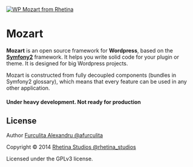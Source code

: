[<img src="https://farm3.staticflickr.com/2931/14413709205_e4005d0de1_o_d.png" alt="WP Mozart from Rhetina">](http://www.rhetina.com/)

Mozart
======

**Mozart** is an open source framework for **Wordpress**, based on the [**Symfony2**](http://symfony.com) framework. It helps you write solid code for your plugin or theme. It is designed for big Wordpress projects.

Mozart is constructed from fully decoupled components (bundles in Symfony2 glossary), which means that every feature can be used in any other application.

#### Under heavy development. Not ready for production

## License ##

Author [Furculita Alexandru @afurculita](http://twitter.com/afurculita)

Copyright © 2014 [Rhetina Studios @rhetina_studios](http://twitter.com/rhetina_studios)

Licensed under the GPLv3 license.
